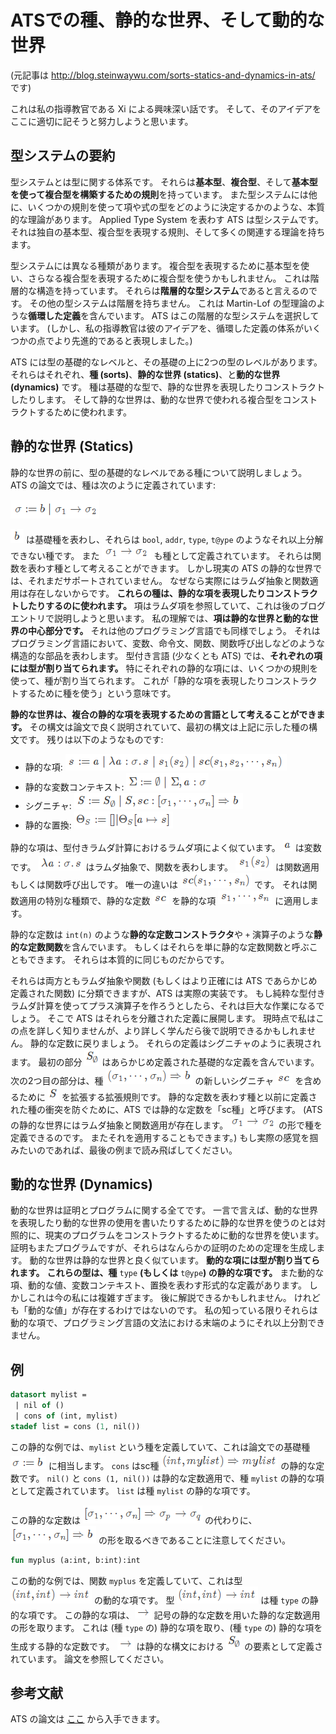 # ATSでの種、静的な世界、そして動的な世界

(元記事は http://blog.steinwaywu.com/sorts-statics-and-dynamics-in-ats/ です)

これは私の指導教官である Xi による興味深い話です。
そして、そのアイデアをここに適切に記そうと努力しようと思います。

## 型システムの要約

型システムとは型に関する体系です。
それらは**基本型**、**複合型**、そして**基本型を使って複合型を構築するための規則**を持っています。
また型システムには他に、いくつかの規則を使って項や式の型をどのように決定するかのような、本質的な理論があります。
Applied Type System を表わす ATS は型システムです。
それは独自の基本型、複合型を表現する規則、そして多くの関連する理論を持ちます。

型システムには異なる種類があります。
複合型を表現するために基本型を使い、さらなる複合型を表現するために複合型を使うかもしれません。
これは階層的な構造を持っています。
それらは**階層的な型システム**であると言えるのです。
その他の型システムは階層を持ちません。
これは Martin-Lof の型理論のような**循環した定義**を含んでいます。
ATS はこの階層的な型システムを選択しています。
(しかし、私の指導教官は彼のアイデアを、循環した定義の体系がいくつかの点でより先進的であると表現しました。)

ATS には型の基礎的なレベルと、その基礎の上に2つの型のレベルがあります。
それらはそれぞれ、**種 (sorts)**、**静的な世界 (statics)**、と**動的な世界 (dynamics)** です。
種は基礎的な型で、静的な世界を表現したりコンストラクトしたりします。
そして静的な世界は、動的な世界で使われる複合型をコンストラクトするために使われます。

## 静的な世界 (Statics)

静的な世界の前に、型の基礎的なレベルである種について説明しましょう。
ATS の論文では、種は次のように定義されています:

![](img/sorts-statics-and-dynamics-in-ats/1.png)

![](img/sorts-statics-and-dynamics-in-ats/3.png) は基礎種を表わし、それらは `bool`, `addr`, `type`, `t@ype` のようなそれ以上分解できない種です。
また ![](img/sorts-statics-and-dynamics-in-ats/2.png) も種として定義されています。
それらは関数を表わす種として考えることができます。
しかし現実の ATS の静的な世界では、それまだサポートされていません。
なぜなら実際にはラムダ抽象と関数適用は存在しないからです。
**これらの種は、静的な項を表現したりコンストラクトしたりするのに使われます。**
項はラムダ項を参照していて、これは後のブログエントリで説明しようと思います。
私の理解では、**項は静的な世界と動的な世界の中心部分です。**
それは他のプログラミング言語でも同様でしょう。
それはプログラミング言語において、変数、命令文、関数、関数呼び出しなどのような構造的な部品を表わします。
型付き言語 (少なくとも ATS) では、**それぞれの項には型が割り当てられます。**
特にそれぞれの静的な項には、いくつかの規則を使って、種が割り当てられます。
これが「静的な項を表現したりコンストラクトするために種を使う」という意味です。

**静的な世界は、複合の静的な項を表現するための言語として考えることができます。**
その構文は論文で良く説明されていて、最初の構文は上記に示した種の構文です。
残りは以下のようなものです:

* 静的な項: ![](img/sorts-statics-and-dynamics-in-ats/4.png)
* 静的な変数コンテキスト: ![](img/sorts-statics-and-dynamics-in-ats/5.png)
* シグニチャ: ![](img/sorts-statics-and-dynamics-in-ats/6.png)
* 静的な置換: ![](img/sorts-statics-and-dynamics-in-ats/7.png)

静的な項は、型付きラムダ計算におけるラムダ項によく似ています。
![](img/sorts-statics-and-dynamics-in-ats/8.png) は変数です。
![](img/sorts-statics-and-dynamics-in-ats/9.png) はラムダ抽象で、関数を表わします。
![](img/sorts-statics-and-dynamics-in-ats/10.png) は関数適用もしくは関数呼び出しです。
唯一の違いは ![](img/sorts-statics-and-dynamics-in-ats/11.png) です。
それは関数適用の特別な種類で、静的な定数 ![](img/sorts-statics-and-dynamics-in-ats/12.png) を静的な項 ![](img/sorts-statics-and-dynamics-in-ats/13.png) に適用します。

静的な定数は `int(n)` のような**静的な定数コンストラクタ**や `+` 演算子のような**静的な定数関数**を含んでいます。
もしくはそれらを単に静的な定数関数と呼ぶこともできます。
それらは本質的に同じものだからです。

それらは両方ともラムダ抽象や関数 (もしくはより正確には ATS であらかじめ定義された関数) に分類できますが、ATS は実際の実装です。
もし純粋な型付きラムダ計算を使ってプラス演算子を作ろうとしたら、それは巨大な作業になるでしょう。
そこで ATS はそれらを分離された定義に展開します。
現時点で私はこの点を詳しく知りませんが、より詳しく学んだら後で説明できるかもしれません。
静的な定数に戻りましょう。
それらの定義はシグニチャのように表現されます。
最初の部分 ![](img/sorts-statics-and-dynamics-in-ats/15.png) はあらかじめ定義された基礎的な定義を含んでいます。
次の2つ目の部分は、種 ![](img/sorts-statics-and-dynamics-in-ats/18.png) の新しいシグニチャ ![](img/sorts-statics-and-dynamics-in-ats/17.png) を含めるために ![](img/sorts-statics-and-dynamics-in-ats/16.png) を拡張する拡張規則です。
静的な定数を表わす種と以前に定義された種の衝突を防ぐために、ATS では静的な定数を「sc種」と呼びます。
(ATS の静的な世界にはラムダ抽象と関数適用が存在します。
![](img/sorts-statics-and-dynamics-in-ats/19.png) の形で種を定義できるのです。
またそれを適用することもできます。)
もし実際の感覚を掴みたいのであれば、最後の例まで読み飛ばしてください。

## 動的な世界 (Dynamics)

動的な世界は証明とプログラムに関する全てです。
一言で言えば、動的な世界を表現したり動的な世界の使用を書いたりするために静的な世界を使うのとは対照的に、現実のプログラムをコンストラクトするために動的な世界を使います。
証明もまたプログラムですが、それらはなんらかの証明のための定理を生成します。
動的な世界は静的な世界と良く似ています。
**動的な項には型が割り当てられます。**
**これらの型は、種** `type` **(もしくは** `t@ype`**) の静的な項です。**
また動的な項、動的な値、変数コンテキスト、置換を表わす形式的な定義があります。
しかしこれは今の私には複雑すぎます。
後に解説できるかもしれません。
けれども「動的な値」が存在するわけではないのです。
私の知っている限りそれらは動的な項で、プログラミング言語の文法における末端のようにそれ以上分割できません。

## 例

```ats
datasort mylist =  
 | nil of ()
 | cons of (int, mylist)
stadef list = cons (1, nil())
```

この静的な例では、`mylist` という種を定義していて、これは論文での基礎種 ![](img/sorts-statics-and-dynamics-in-ats/20.png) に相当します。
`cons` はsc種 ![](img/sorts-statics-and-dynamics-in-ats/21.png) の静的な定数です。
`nil()` と `cons (1, nil())` は静的な定数適用で、種 `mylist` の静的な項として定義されています。
`list` は種 `mylist` の静的な項です。

この静的な定数は ![](img/sorts-statics-and-dynamics-in-ats/23.png) の代わりに、![](img/sorts-statics-and-dynamics-in-ats/22.png) の形を取るべきであることに注意してください。

```ats
fun myplus (a:int, b:int):int
```

この動的な例では、関数 `myplus` を定義していて、これは型 ![](img/sorts-statics-and-dynamics-in-ats/24.png) の動的な項です。
型 ![](img/sorts-statics-and-dynamics-in-ats/24.png) は種 `type` の静的な項です。
この静的な項は、![](img/sorts-statics-and-dynamics-in-ats/25.png) 記号の静的な定数を用いた静的な定数適用の形を取ります。
これは (種 `type` の) 静的な項を取り、(種 `type` の) 静的な項を生成する静的な定数です。
![](img/sorts-statics-and-dynamics-in-ats/25.png) は静的な構文における ![](img/sorts-statics-and-dynamics-in-ats/26.png) の要素として定義されています。
論文を参照してください。

## 参考文献

ATS の論文は [ここ](http://www.ats-lang.org/MYDATA/ATS-types03.pdf) から入手できます。
